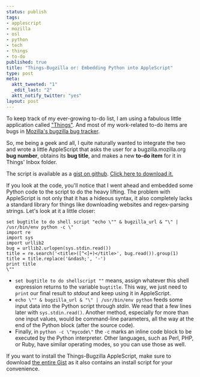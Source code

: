 ```yaml
--- 
status: publish
tags: 
- applescript
- mozilla
- osl
- python
- tech
- things
- to-do
published: true
title: "Things-Bugzilla or: Embedding Python into AppleScript"
type: post
meta: 
  aktt_tweeted: "1"
  _edit_last: "2"
  aktt_notify_twitter: "yes"
layout: post
---
```

To keep track of my ever-growing to-do list, I am using a fabulous little application called <a href="http://culturedcode.com/things/">"Things"</a>. And most of my work-related to-do items are bugs in <a href="https://bugzilla.mozilla.org">Mozilla's bugzilla bug tracker</a>.

So, me being a geek and all, I quite naturally wanted to integrate the two and wrote a little AppleScript that asks the user for a bugzilla.mozilla.org <strong>bug number</strong>, obtains its <strong>bug title</strong>, and makes a new <strong>to-do item</strong> for it in Things' Inbox folder.

The script is available as a <a href="http://gist.github.com/282373">gist on github</a>. <a href="http://gist.github.com/gists/282373/download">Click here to download it.</a>

If you look at the code, you'll notice that I went ahead and embedded some Python code to the script to do the heavy lifting. The problem with AppleScript is not only that it has a hideous syntax, it also completely lacks a standard library for things like downloading websites and regex-parsing strings. Let's look at it a little closer:

<pre><code>set bugtitle to do shell script "echo \"" &amp; bugzilla_url &amp; "\" | /usr/bin/env python -c \"
import re
import sys
import urllib2
bug = urllib2.urlopen(sys.stdin.read())
title = re.search('&lt;title&gt;([^&lt;]+)&lt;/title&gt;', bug.read()).group(1)
title = title.replace('&amp;ndash;', '-')
print title
\""</code></pre>

<ul>
	<li><code>set bugtitle to do shellscript ""</code> means, assign whatever this shell expression returns to the variable <code>bugtitle</code>. This way, we just need to <code>print</code> our final result to <em>stdout</em> and keep using it in AppleScript.</li>
	<li><code>echo \&quot;&quot; &amp; bugzilla_url &amp; &quot;\&quot; | /usr/bin/env python</code> feeds some input data into the Python script through <em>stdin</em>. We read that a few lines later with <code>sys.stdin.read()</code>. Another method, especially for more than one input values, would be command-line parameters, all the way at the end of the Python block (after the source code).</li>
	<li>Finally, in <code>python -c \"mycode\"</code> the <code>-c</code> marks an inline code block to be executed by the Python interpreter. Other languages, such as Perl, PHP, or Ruby, have similar operating modes, so you can use those as well.</li>
</ul>

If you want to install the Things-Bugzilla AppleScript, make sure to download <a href="http://gist.github.com/282373">the entire Gist</a> as it also contains an install script for your convenience.

